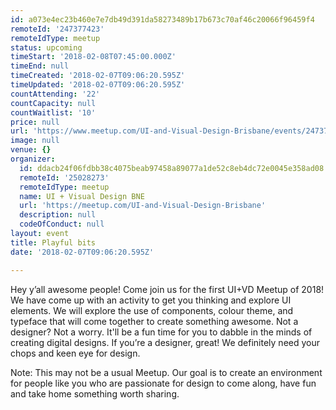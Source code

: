 ```yaml
---
id: a073e4ec23b460e7e7db49d391da58273489b17b673c70af46c20066f96459f4
remoteId: '247377423'
remoteIdType: meetup
status: upcoming
timeStart: '2018-02-08T07:45:00.000Z'
timeEnd: null
timeCreated: '2018-02-07T09:06:20.595Z'
timeUpdated: '2018-02-07T09:06:20.595Z'
countAttending: '22'
countCapacity: null
countWaitlist: '10'
price: null
url: 'https://www.meetup.com/UI-and-Visual-Design-Brisbane/events/247377423/'
image: null
venue: {}
organizer:
  id: ddacb24f06fdbb38c4075beab97458a89077a1de52c8eb4dc72e0045e358ad08
  remoteId: '25028273'
  remoteIdType: meetup
  name: UI + Visual Design BNE
  url: 'https://meetup.com/UI-and-Visual-Design-Brisbane'
  description: null
  codeOfConduct: null
layout: event
title: Playful bits
date: '2018-02-07T09:06:20.595Z'

---
```

<p>Hey y’all awesome people! Come join us for the first UI+VD Meetup of 2018! We have come up with an activity to get you thinking and explore UI elements. We will explore the use of components, colour theme, and typeface that will come together to create something awesome. Not a designer? Not a worry. It'll be a fun time for you to dabble in the minds of creating digital designs. If you’re a designer, great! We definitely need your chops and keen eye for design.</p> <p>Note: This may not be a usual Meetup. Our goal is to create an environment for people like you who are passionate for design to come along, have fun and take home something worth sharing.</p>

